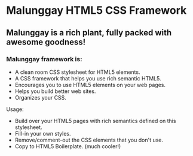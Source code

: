 # Malunggay HTML5 CSS Framework

## Malunggay is a rich plant, fully packed with awesome goodness!

### Malunggay framework is:

  - A clean room CSS stylesheet for HTML5 elements.
  - A CSS framework that helps you use rich semantic HTML5.
  - Encourages you to use HTML5 elements on your web pages.
  - Helps you build better web sites.
  - Organizes your CSS.

Usage:

  - Build over your HTML5 pages with rich semantics defined on this stylesheet.
  - Fill-in your own styles.
  - Remove/comment-out the CSS elements that you don't use.
  - Copy to HTML5 Boilerplate. (much cooler!)